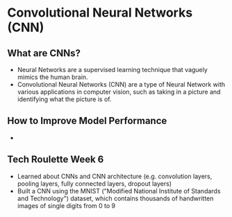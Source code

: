 # Convolutional Neural Networks (CNN)

## What are CNNs?
- Neural Networks are a supervised learning technique that vaguely mimics the human brain. 
- Convolutional Neural Networks (CNN) are a type of Neural Network with various applications in computer vision, such as taking in a picture and identifying what the picture is of.
 
## How to Improve Model Performance
- 

## Tech Roulette Week 6
- Learned about CNNs and CNN architecture (e.g. convolution layers, pooling layers, fully connected layers, dropout layers)
- Built a CNN using the MNIST ("Modified National Institute of Standards and Technology") dataset, which contains thousands of handwritten images of single digits from 0 to 9
